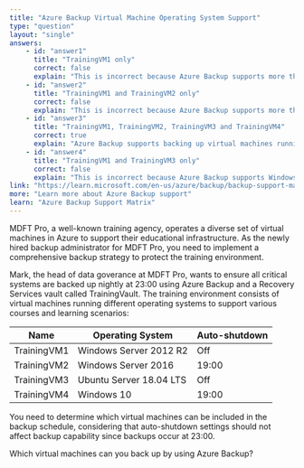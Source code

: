 ```yaml
---
title: "Azure Backup Virtual Machine Operating System Support"
type: "question"
layout: "single"
answers:
    - id: "answer1"
      title: "TrainingVM1 only"
      correct: false
      explain: "This is incorrect because Azure Backup supports more than just Windows Server 2012 R2. Multiple operating systems in the environment are compatible with Azure Backup, including both Windows and Linux systems."
    - id: "answer2"
      title: "TrainingVM1 and TrainingVM2 only"
      correct: false
      explain: "This is incorrect because Azure Backup supports more than just the two Windows Server virtual machines. Both Linux systems and Windows 10 are also supported by Azure Backup for virtual machine backups."
    - id: "answer3"
      title: "TrainingVM1, TrainingVM2, TrainingVM3 and TrainingVM4"
      correct: true
      explain: "Azure Backup supports backing up virtual machines running Windows Server 2012 R2, Windows Server 2016, Ubuntu Server 18.04 LTS, and Windows 10. All these operating systems are included in the Azure Backup support matrix for Azure virtual machines, regardless of their auto-shutdown configuration."
    - id: "answer4"
      title: "TrainingVM1 and TrainingVM3 only"
      correct: false
      explain: "This is incorrect because Azure Backup supports Windows operating systems in addition to Linux systems. Windows Server 2016, Windows 10, and Windows Server 2012 R2 are all supported by Azure Backup for virtual machine backups."
link: "https://learn.microsoft.com/en-us/azure/backup/backup-support-matrix-iaas"
more: "Learn more about Azure Backup support"
learn: "Azure Backup Support Matrix"
---
```


MDFT Pro, a well-known training agency, operates a diverse set of virtual machines in Azure to support their educational infrastructure. As the newly hired backup administrator for MDFT Pro, you need to implement a comprehensive backup strategy to protect the training environment. 

Mark, the head of data goverance at MDFT Pro, wants to ensure all critical systems are backed up nightly at 23:00 using Azure Backup and a Recovery Services vault called TrainingVault. The training environment consists of virtual machines running different operating systems to support various courses and learning scenarios:

| Name | Operating System | Auto-shutdown |
|------|------------------|---------------|
| TrainingVM1 | Windows Server 2012 R2 | Off |
| TrainingVM2 | Windows Server 2016 | 19:00 |
| TrainingVM3 | Ubuntu Server 18.04 LTS | Off |
| TrainingVM4 | Windows 10 | 19:00 |

You need to determine which virtual machines can be included in the backup schedule, considering that auto-shutdown settings should not affect backup capability since backups occur at 23:00.

Which virtual machines can you back up by using Azure Backup?
